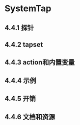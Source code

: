 # SystemTap

## 4.4.1 探针

## 4.4.2 tapset

## 4.4.3 action和内置变量

## 4.4.4 示例

## 4.4.5 开销

## 4.4.6 文档和资源

